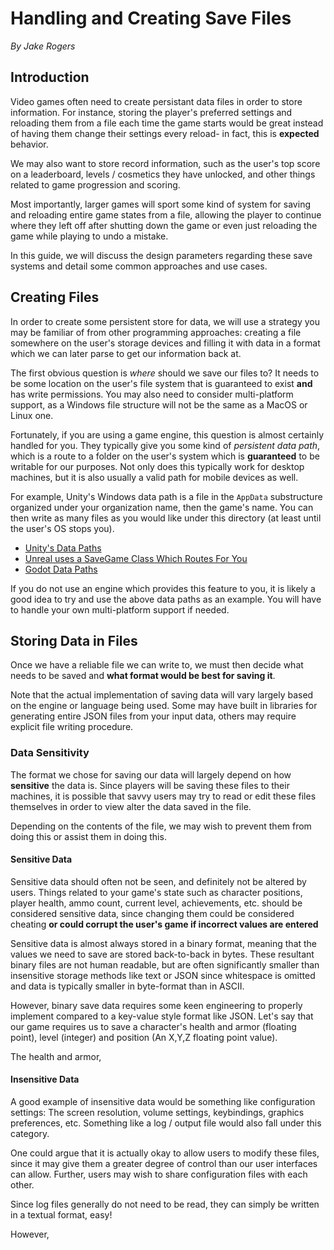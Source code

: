 # Handling and Creating Save Files

*By Jake Rogers*

## Introduction

Video games often need to create persistant data files in order to store information. For instance, storing the player's preferred settings and reloading them from a file each time the game starts would be great instead of having them change their settings every reload- in fact, this is **expected** behavior.

We may also want to store record information, such as the user's top score on a leaderboard, levels / cosmetics they have unlocked, and other things related to game progression and scoring.

Most importantly, larger games will sport some kind of system for saving and reloading entire game states from a file, allowing the player to continue where they left off after shutting down the game or even just reloading the game while playing to undo a mistake.

In this guide, we will discuss the design parameters regarding these save systems and detail some common approaches and use cases.



## Creating Files

In order to create some persistent store for data, we will use a strategy you may be familiar of from other programming approaches: creating a file somewhere on the user's storage devices and filling it with data in a format which we can later parse to get our information back at.

The first obvious question is *where* should we save our files to? It needs to be some location on the user's file system that is guaranteed to exist **and** has write permissions. You may also need to consider multi-platform support, as a Windows file structure will not be the same as a MacOS or Linux one.

Fortunately, if you are using a game engine, this question is almost certainly handled for you. They typically give you some kind of *persistent data path*, which is a route to a folder on the user's system which is **guaranteed** to be writable for our purposes. Not only does this typically work for desktop machines, but it is also usually a valid path for mobile devices as well.

For example, Unity's Windows data path is a file in the `AppData` substructure organized under your organization name, then the game's name. You can then write as many files as you would like under this directory (at least until the user's OS stops you).

* [Unity's Data Paths](https://docs.unity3d.com/ScriptReference/Application-persistentDataPath.html)
* [Unreal uses a SaveGame Class Which Routes For You](https://docs.unrealengine.com/4.26/en-US/InteractiveExperiences/SaveGame/)
* [Godot Data Paths](https://docs.godotengine.org/en/stable/tutorials/io/data_paths.html)

If you do not use an engine which provides this feature to you, it is likely a good idea to try and use the above data paths as an example. You will have to handle your own multi-platform support if needed.

## Storing Data in Files
Once we have a reliable file we can write to, we must then decide what needs to be saved and **what format would be best for saving it**.

Note that the actual implementation of saving data will vary largely based on the engine or language being used. Some may have built in libraries for generating entire JSON files from your input data, others may require explicit file writing procedure.

### Data Sensitivity
The format we chose for saving our data will largely depend on how **sensitive** the data is. Since players will be saving these files to their machines, it is possible that savvy users may try to read or edit these files themselves in order to view alter the data saved in the file.

Depending on the contents of the file, we may wish to prevent them from doing this or assist them in doing this.

#### Sensitive Data
Sensitive data should often not be seen, and definitely not be altered by users. Things related to your game's state such as character positions, player health, ammo count, current level, achievements, etc. should be considered sensitive data, since changing them could be considered cheating **or could corrupt the user's game if incorrect values are entered**

Sensitive data is almost always stored in a binary format, meaning that the values we need to save are stored back-to-back in bytes. These resultant binary files are not human readable, but are often significantly smaller than insensitive storage methods like text or JSON since whitespace is omitted and data is typically smaller in byte-format than in ASCII.

However, binary save data requires some keen engineering to properly implement compared to a key-value style format like JSON. Let's say that our game requires us to save a character's health and armor (floating point), level (integer) and position (An X,Y,Z floating point value).

The health and armor,

#### Insensitive Data
A good example of insensitive data would be something like configuration settings: The screen resolution, volume settings, keybindings, graphics preferences, etc. Something like a log / output file would also fall under this category.

One could argue that it is actually okay to allow users to modify these files, since it may give them a greater degree of control than our user interfaces can allow. Further, users may wish to share configuration files with each other.

Since log files generally do not need to be read, they can simply be written in a textual format, easy!

However, 